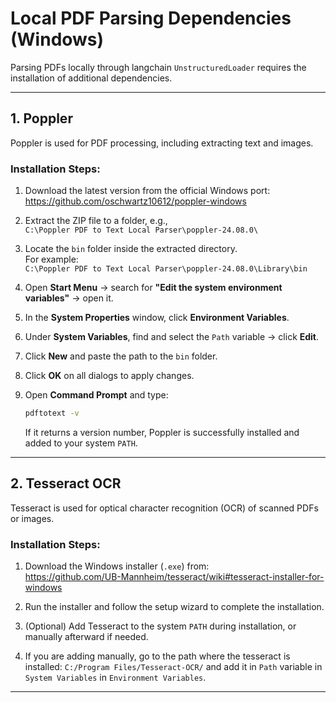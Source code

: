 # Local PDF Parsing Dependencies (Windows)

Parsing PDFs locally through langchain `UnstructuredLoader` requires the installation of additional dependencies.

---

## 1. Poppler

Poppler is used for PDF processing, including extracting text and images.

### Installation Steps:

1. Download the latest version from the official Windows port:  
   https://github.com/oschwartz10612/poppler-windows

2. Extract the ZIP file to a folder, e.g.,  
   `C:\Poppler PDF to Text Local Parser\poppler-24.08.0\`

3. Locate the `bin` folder inside the extracted directory.  
   For example:  
   `C:\Poppler PDF to Text Local Parser\poppler-24.08.0\Library\bin`

4. Open **Start Menu** → search for **"Edit the system environment variables"** → open it.

5. In the **System Properties** window, click **Environment Variables**.

6. Under **System Variables**, find and select the `Path` variable → click **Edit**.

7. Click **New** and paste the path to the `bin` folder.

8. Click **OK** on all dialogs to apply changes.

9. Open **Command Prompt** and type:
   ```bash
   pdftotext -v
   ```
   If it returns a version number, Poppler is successfully installed and added to your system `PATH`.

---

## 2. Tesseract OCR

Tesseract is used for optical character recognition (OCR) of scanned PDFs or images.

### Installation Steps:

1. Download the Windows installer (`.exe`) from:  
   https://github.com/UB-Mannheim/tesseract/wiki#tesseract-installer-for-windows

2. Run the installer and follow the setup wizard to complete the installation.

3. (Optional) Add Tesseract to the system `PATH` during installation, or manually afterward if needed.

4. If you are adding manually, go to the path where the tesseract is installed: `C:/Program Files/Tesseract-OCR/` and add it in `Path` variable in `System Variables` in `Environment Variables`.

---